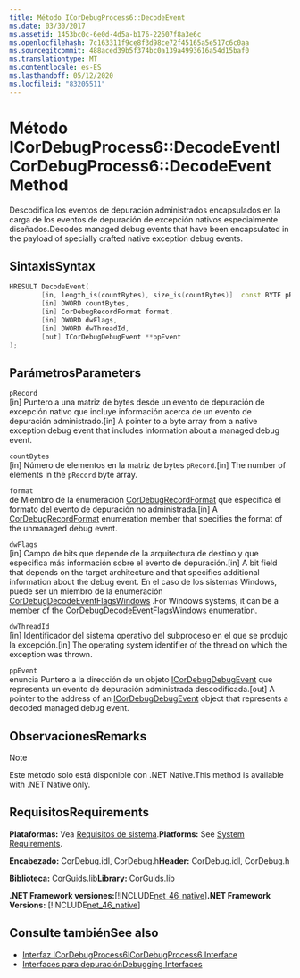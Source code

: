 ```yaml
---
title: Método ICorDebugProcess6::DecodeEvent
ms.date: 03/30/2017
ms.assetid: 1453bc0c-6e0d-4d5a-b176-22607f8a3e6c
ms.openlocfilehash: 7c163311f9ce8f3d98ce72f45165a5e517c6c0aa
ms.sourcegitcommit: 488aced39b5f374bc0a139a4993616a54d15baf0
ms.translationtype: MT
ms.contentlocale: es-ES
ms.lasthandoff: 05/12/2020
ms.locfileid: "83205511"
---
```

# <a name="icordebugprocess6decodeevent-method"></a><span data-ttu-id="fede4-102">Método ICorDebugProcess6::DecodeEvent</span><span class="sxs-lookup"><span data-stu-id="fede4-102">ICorDebugProcess6::DecodeEvent Method</span></span>
<span data-ttu-id="fede4-103">Descodifica los eventos de depuración administrados encapsulados en la carga de los eventos de depuración de excepción nativos especialmente diseñados.</span><span class="sxs-lookup"><span data-stu-id="fede4-103">Decodes managed debug events that have been encapsulated in the payload of specially crafted native exception debug events.</span></span>  
  
## <a name="syntax"></a><span data-ttu-id="fede4-104">Sintaxis</span><span class="sxs-lookup"><span data-stu-id="fede4-104">Syntax</span></span>  
  
```cpp  
HRESULT DecodeEvent(  
        [in, length_is(countBytes), size_is(countBytes)]  const BYTE pRecord[],  
        [in] DWORD countBytes,  
        [in] CorDebugRecordFormat format,  
        [in] DWORD dwFlags,
        [in] DWORD dwThreadId,
        [out] ICorDebugDebugEvent **ppEvent  
);  
```  
  
## <a name="parameters"></a><span data-ttu-id="fede4-105">Parámetros</span><span class="sxs-lookup"><span data-stu-id="fede4-105">Parameters</span></span>  
 `pRecord`  
 <span data-ttu-id="fede4-106">[in] Puntero a una matriz de bytes desde un evento de depuración de excepción nativo que incluye información acerca de un evento de depuración administrado.</span><span class="sxs-lookup"><span data-stu-id="fede4-106">[in] A pointer to a byte array from a native exception debug event that includes information about a managed debug event.</span></span>  
  
 `countBytes`  
 <span data-ttu-id="fede4-107">[in] Número de elementos en la matriz de bytes `pRecord`.</span><span class="sxs-lookup"><span data-stu-id="fede4-107">[in] The number of elements in the `pRecord` byte array.</span></span>  
  
 `format`  
 <span data-ttu-id="fede4-108">de Miembro de la enumeración [CorDebugRecordFormat](cordebugrecordformat-enumeration.md) que especifica el formato del evento de depuración no administrada.</span><span class="sxs-lookup"><span data-stu-id="fede4-108">[in] A [CorDebugRecordFormat](cordebugrecordformat-enumeration.md) enumeration member that specifies the format of the unmanaged debug event.</span></span>  
  
 `dwFlags`  
 <span data-ttu-id="fede4-109">[in] Campo de bits que depende de la arquitectura de destino y que especifica más información sobre el evento de depuración.</span><span class="sxs-lookup"><span data-stu-id="fede4-109">[in] A bit field that depends on the target architecture and that specifies additional information about the debug event.</span></span> <span data-ttu-id="fede4-110">En el caso de los sistemas Windows, puede ser un miembro de la enumeración [CorDebugDecodeEventFlagsWindows](cordebugdecodeeventflagswindows-enumeration.md) .</span><span class="sxs-lookup"><span data-stu-id="fede4-110">For Windows systems, it can be a member of the [CorDebugDecodeEventFlagsWindows](cordebugdecodeeventflagswindows-enumeration.md) enumeration.</span></span>  
  
 `dwThreadId`  
 <span data-ttu-id="fede4-111">[in] Identificador del sistema operativo del subproceso en el que se produjo la excepción.</span><span class="sxs-lookup"><span data-stu-id="fede4-111">[in] The operating system identifier of the thread on which the exception was thrown.</span></span>  
  
 `ppEvent`  
 <span data-ttu-id="fede4-112">enuncia Puntero a la dirección de un objeto [ICorDebugDebugEvent](icordebugdebugevent-interface.md) que representa un evento de depuración administrada descodificada.</span><span class="sxs-lookup"><span data-stu-id="fede4-112">[out] A pointer to the address of an [ICorDebugDebugEvent](icordebugdebugevent-interface.md) object that represents a decoded managed debug event.</span></span>  
  
## <a name="remarks"></a><span data-ttu-id="fede4-113">Observaciones</span><span class="sxs-lookup"><span data-stu-id="fede4-113">Remarks</span></span>  
  
> [!NOTE]
> <span data-ttu-id="fede4-114">Este método solo está disponible con .NET Native.</span><span class="sxs-lookup"><span data-stu-id="fede4-114">This method is available with .NET Native only.</span></span>  
  
## <a name="requirements"></a><span data-ttu-id="fede4-115">Requisitos</span><span class="sxs-lookup"><span data-stu-id="fede4-115">Requirements</span></span>  
 <span data-ttu-id="fede4-116">**Plataformas:** Vea [Requisitos de sistema](../../get-started/system-requirements.md).</span><span class="sxs-lookup"><span data-stu-id="fede4-116">**Platforms:** See [System Requirements](../../get-started/system-requirements.md).</span></span>  
  
 <span data-ttu-id="fede4-117">**Encabezado:** CorDebug.idl, CorDebug.h</span><span class="sxs-lookup"><span data-stu-id="fede4-117">**Header:** CorDebug.idl, CorDebug.h</span></span>  
  
 <span data-ttu-id="fede4-118">**Biblioteca:** CorGuids.lib</span><span class="sxs-lookup"><span data-stu-id="fede4-118">**Library:** CorGuids.lib</span></span>  
  
 <span data-ttu-id="fede4-119">**.NET Framework versiones:**[!INCLUDE[net_46_native](../../../../includes/net-46-native-md.md)]</span><span class="sxs-lookup"><span data-stu-id="fede4-119">**.NET Framework Versions:** [!INCLUDE[net_46_native](../../../../includes/net-46-native-md.md)]</span></span>  
  
## <a name="see-also"></a><span data-ttu-id="fede4-120">Consulte también</span><span class="sxs-lookup"><span data-stu-id="fede4-120">See also</span></span>

- [<span data-ttu-id="fede4-121">Interfaz ICorDebugProcess6</span><span class="sxs-lookup"><span data-stu-id="fede4-121">ICorDebugProcess6 Interface</span></span>](icordebugprocess6-interface.md)
- [<span data-ttu-id="fede4-122">Interfaces para depuración</span><span class="sxs-lookup"><span data-stu-id="fede4-122">Debugging Interfaces</span></span>](debugging-interfaces.md)
